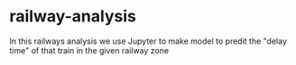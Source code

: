 # railway-analysis
In this railways analysis we use Jupyter to make model to predit the "delay time" of that train in the given railway zone 
